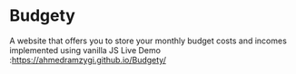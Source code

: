 # Budgety
A website that offers you to store your monthly budget costs and incomes implemented using vanilla JS
Live Demo :https://ahmedramzygi.github.io/Budgety/
